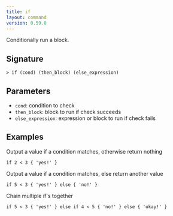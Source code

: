 ```yaml
---
title: if
layout: command
version: 0.59.0
---
```


Conditionally run a block.

## Signature

```> if (cond) (then_block) (else_expression)```

## Parameters

 -  `cond`: condition to check
 -  `then_block`: block to run if check succeeds
 -  `else_expression`: expression or block to run if check fails

## Examples

Output a value if a condition matches, otherwise return nothing
```shell
if 2 < 3 { 'yes!' }
```

Output a value if a condition matches, else return another value
```shell
if 5 < 3 { 'yes!' } else { 'no!' }
```

Chain multiple if's together
```shell
if 5 < 3 { 'yes!' } else if 4 < 5 { 'no!' } else { 'okay!' }
```

